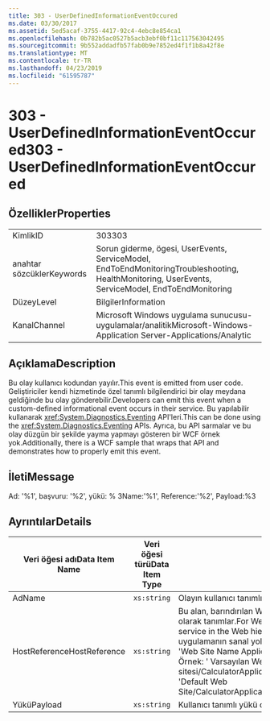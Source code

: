 ```yaml
---
title: 303 - UserDefinedInformationEventOccured
ms.date: 03/30/2017
ms.assetid: 5ed5acaf-3755-4417-92c4-4ebc8e854ca1
ms.openlocfilehash: 0b782b5ac0527b5acb3ebf0bf11c117563042495
ms.sourcegitcommit: 9b552addadfb57fab0b9e7852ed4f1f1b8a42f8e
ms.translationtype: MT
ms.contentlocale: tr-TR
ms.lasthandoff: 04/23/2019
ms.locfileid: "61595787"
---
```

# <a name="303---userdefinedinformationeventoccured"></a><span data-ttu-id="011cf-102">303 - UserDefinedInformationEventOccured</span><span class="sxs-lookup"><span data-stu-id="011cf-102">303 - UserDefinedInformationEventOccured</span></span>
## <a name="properties"></a><span data-ttu-id="011cf-103">Özellikler</span><span class="sxs-lookup"><span data-stu-id="011cf-103">Properties</span></span>  
  
|||  
|-|-|  
|<span data-ttu-id="011cf-104">Kimlik</span><span class="sxs-lookup"><span data-stu-id="011cf-104">ID</span></span>|<span data-ttu-id="011cf-105">303</span><span class="sxs-lookup"><span data-stu-id="011cf-105">303</span></span>|  
|<span data-ttu-id="011cf-106">anahtar sözcükler</span><span class="sxs-lookup"><span data-stu-id="011cf-106">Keywords</span></span>|<span data-ttu-id="011cf-107">Sorun giderme, ögesi, UserEvents, ServiceModel, EndToEndMonitoring</span><span class="sxs-lookup"><span data-stu-id="011cf-107">Troubleshooting, HealthMonitoring, UserEvents, ServiceModel, EndToEndMonitoring</span></span>|  
|<span data-ttu-id="011cf-108">Düzey</span><span class="sxs-lookup"><span data-stu-id="011cf-108">Level</span></span>|<span data-ttu-id="011cf-109">Bilgiler</span><span class="sxs-lookup"><span data-stu-id="011cf-109">Information</span></span>|  
|<span data-ttu-id="011cf-110">Kanal</span><span class="sxs-lookup"><span data-stu-id="011cf-110">Channel</span></span>|<span data-ttu-id="011cf-111">Microsoft Windows uygulama sunucusu-uygulamalar/analitik</span><span class="sxs-lookup"><span data-stu-id="011cf-111">Microsoft-Windows-Application Server-Applications/Analytic</span></span>|  
  
## <a name="description"></a><span data-ttu-id="011cf-112">Açıklama</span><span class="sxs-lookup"><span data-stu-id="011cf-112">Description</span></span>  
 <span data-ttu-id="011cf-113">Bu olay kullanıcı kodundan yayılır.</span><span class="sxs-lookup"><span data-stu-id="011cf-113">This event is emitted from user code.</span></span> <span data-ttu-id="011cf-114">Geliştiriciler kendi hizmetinde özel tanımlı bilgilendirici bir olay meydana geldiğinde bu olay gönderebilir.</span><span class="sxs-lookup"><span data-stu-id="011cf-114">Developers can emit this event when a custom-defined informational event occurs in their service.</span></span> <span data-ttu-id="011cf-115">Bu yapılabilir kullanarak <xref:System.Diagnostics.Eventing> API'leri.</span><span class="sxs-lookup"><span data-stu-id="011cf-115">This can be done using the <xref:System.Diagnostics.Eventing> APIs.</span></span> <span data-ttu-id="011cf-116">Ayrıca, bu API sarmalar ve bu olay düzgün bir şekilde yayma yapmayı gösteren bir WCF örnek yok.</span><span class="sxs-lookup"><span data-stu-id="011cf-116">Additionally, there is a WCF sample that wraps that API and demonstrates how to properly emit this event.</span></span>  
  
## <a name="message"></a><span data-ttu-id="011cf-117">İleti</span><span class="sxs-lookup"><span data-stu-id="011cf-117">Message</span></span>  
 <span data-ttu-id="011cf-118">Ad: '%1', başvuru: '%2', yükü: % 3</span><span class="sxs-lookup"><span data-stu-id="011cf-118">Name:'%1', Reference:'%2', Payload:%3</span></span>  
  
## <a name="details"></a><span data-ttu-id="011cf-119">Ayrıntılar</span><span class="sxs-lookup"><span data-stu-id="011cf-119">Details</span></span>  
  
|<span data-ttu-id="011cf-120">Veri öğesi adı</span><span class="sxs-lookup"><span data-stu-id="011cf-120">Data Item Name</span></span>|<span data-ttu-id="011cf-121">Veri öğesi türü</span><span class="sxs-lookup"><span data-stu-id="011cf-121">Data Item Type</span></span>|<span data-ttu-id="011cf-122">Açıklama</span><span class="sxs-lookup"><span data-stu-id="011cf-122">Description</span></span>|  
|--------------------|--------------------|-----------------|  
|<span data-ttu-id="011cf-123">Ad</span><span class="sxs-lookup"><span data-stu-id="011cf-123">Name</span></span>|`xs:string`|<span data-ttu-id="011cf-124">Olayın kullanıcı tanımlı adı</span><span class="sxs-lookup"><span data-stu-id="011cf-124">The user-defined name of the event</span></span>|  
|<span data-ttu-id="011cf-125">HostReference</span><span class="sxs-lookup"><span data-stu-id="011cf-125">HostReference</span></span>|`xs:string`|<span data-ttu-id="011cf-126">Bu alan, barındırılan Web Hizmetleri için Hizmet Web hiyerarşideki benzersiz olarak tanımlar.</span><span class="sxs-lookup"><span data-stu-id="011cf-126">For Web hosted services, this field uniquely identifies the service in the Web hierarchy.</span></span> <span data-ttu-id="011cf-127">Biçimi olarak tanımlanan ' Web sitesi adı uygulamanın sanal yolu&#124;hizmet sanal yolu&#124;HizmetAdı '.</span><span class="sxs-lookup"><span data-stu-id="011cf-127">Its format is defined as 'Web Site Name Application Virtual Path&#124;Service Virtual Path&#124;ServiceName'.</span></span> <span data-ttu-id="011cf-128">Örnek: ' Varsayılan Web sitesi/CalculatorApplication&#124;/CalculatorService.svc&#124;CalculatorService'.</span><span class="sxs-lookup"><span data-stu-id="011cf-128">Example: 'Default Web Site/CalculatorApplication&#124;/CalculatorService.svc&#124;CalculatorService'.</span></span>|  
|<span data-ttu-id="011cf-129">Yükü</span><span class="sxs-lookup"><span data-stu-id="011cf-129">Payload</span></span>|`xs:string`|<span data-ttu-id="011cf-130">Kullanıcı tanımlı yükü olay.</span><span class="sxs-lookup"><span data-stu-id="011cf-130">The user-defined payload of the event.</span></span>|

